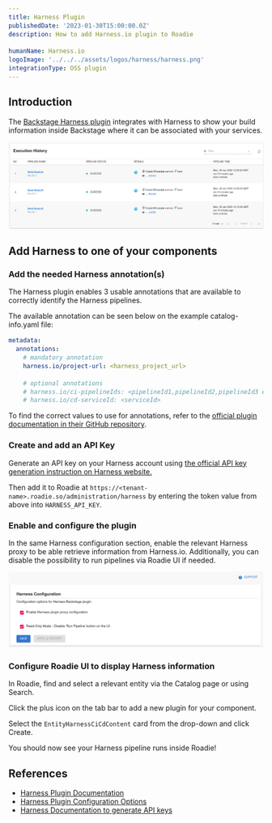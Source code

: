 ```yaml
---
title: Harness Plugin
publishedDate: '2023-01-30T15:00:00.0Z'
description: How to add Harness.io plugin to Roadie

humanName: Harness.io
logoImage: '../../../assets/logos/harness/harness.png'
integrationType: OSS plugin
---
```


## Introduction

The [Backstage Harness plugin](https://github.com/harness/backstage-plugins/tree/main/plugins/harness-ci-cd) integrates with Harness to show your build information inside Backstage where it can be associated with your services.

![harness-exec-history.png](harness-exec-history.png)

## Add Harness to one of your components

### Add the needed Harness annotation(s)

The Harness plugin enables 3 usable annotations that are available to correctly identify the Harness pipelines. 

The available annotation can be seen below on the example catalog-info.yaml file: 
```yaml
metadata:
  annotations:
    # mandatory annotation
    harness.io/project-url: <harness_project_url>

    # optional annotations
    # harness.io/ci-pipelineIds: <pipelineId1,pipelineId2,pipelineId3 etc>
    # harness.io/cd-serviceId: <serviceId>
```

To find the correct values to use for annotations, refer to the [official plugin documentation in their GitHub repository](https://github.com/harness/backstage-plugins/blob/main/plugins/harness-ci-cd/PluginConfiguation.md).


### Create and add an API Key

Generate an API key on your Harness account using [the official API key generation instruction on Harness website.](https://developer.harness.io/docs/platform/role-based-access-control/add-and-manage-api-keys/)

Then add it to Roadie at `https://<tenant-name>.roadie.so/administration/harness` by entering the token value from above into `HARNESS_API_KEY`.

### Enable and configure the plugin

In the same Harness configuration section, enable the relevant Harness proxy to be able retrieve information from Harness.io. Additionally, you can disable the possibility to run pipelines via Roadie UI if needed.

![harness-settings](harness-settings.png)

### Configure Roadie UI to display Harness information

In Roadie, find and select a relevant entity via the Catalog page or using Search.

Click the plus icon on the tab bar to add a new plugin for your component.

Select the `EntityHarnessCiCdContent` card from the drop-down and click Create.

You should now see your Harness pipeline runs inside Roadie!


## References

- [Harness Plugin Documentation](https://github.com/harness/backstage-plugins/tree/main/plugins/harness-ci-cd)
- [Harness Plugin Configuration Options](https://github.com/harness/backstage-plugins/blob/main/plugins/harness-ci-cd/PluginConfiguation.md)
- [Harness Documentation to generate API keys](https://developer.harness.io/docs/platform/role-based-access-control/add-and-manage-api-keys/)

